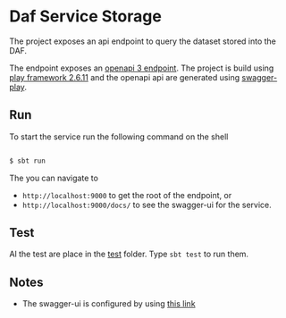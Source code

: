 # Daf Service Storage

The project exposes an api endpoint to query the dataset stored into the DAF.


The endpoint exposes an [openapi 3 endpoint](https://github.com/OAI/OpenAPI-Specification/blob/master/versions/3.0.0.md).
The project is build using [play framework 2.6.11](https://www.playframework.com/documentation/2.6.x/ScalaHome) and the openapi api are generated using [swagger-play](https://github.com/swagger-api/swagger-play).


## Run

To start the service run the following command on the shell

```bash

$ sbt run

```

The you can navigate to 
 - `http://localhost:9000` to get the root of the endpoint, or
 - `http://localhost:9000/docs/` to see the swagger-ui for the service.

## Test

Al the test are place in the [test](./test) folder.
Type `sbt test` to run them.


## Notes

- The swagger-ui is configured by using [this link](https://www.cakesolutions.net/teamblogs/swagger-with-play-all-you-need-to-know)
